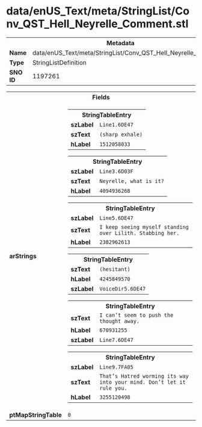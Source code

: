 <h1>data/enUS_Text/meta/StringList/Conv_QST_Hell_Neyrelle_Comment.stl</h1><table><tr><th colspan="100%">Metadata</th></tr><tr><td><b>Name</b></td><td>data/enUS_Text/meta/StringList/Conv_QST_Hell_Neyrelle_Comment.stl</td></tr><tr><td><b>Type</b></td><td>StringListDefinition</td></tr><tr><td><b>SNO ID</b></td><td>1197261</td></tr></table>

<table><tr><th colspan="100%">Fields</th></tr><tr><td><b>arStrings</b></td><td><table><tr><th colspan="100%">StringTableEntry</th></tr><tr><td><b>szLabel</b></td><td><code>Line1.6DE47</code></td></tr><tr><td><b>szText</b></td><td><code>(sharp exhale)</code></td></tr><tr><td><b>hLabel</b></td><td><code>1512058033</code></td></tr></table>


<table><tr><th colspan="100%">StringTableEntry</th></tr><tr><td><b>szLabel</b></td><td><code>Line3.6D03F</code></td></tr><tr><td><b>szText</b></td><td><code>Neyrelle, what is it?</code></td></tr><tr><td><b>hLabel</b></td><td><code>4094936268</code></td></tr></table>


<table><tr><th colspan="100%">StringTableEntry</th></tr><tr><td><b>szLabel</b></td><td><code>Line5.6DE47</code></td></tr><tr><td><b>szText</b></td><td><code>I keep seeing myself standing over Lilith. Stabbing her.</code></td></tr><tr><td><b>hLabel</b></td><td><code>2382962613</code></td></tr></table>


<table><tr><th colspan="100%">StringTableEntry</th></tr><tr><td><b>szText</b></td><td><code>(hesitant)</code></td></tr><tr><td><b>hLabel</b></td><td><code>4245849570</code></td></tr><tr><td><b>szLabel</b></td><td><code>VoiceDir5.6DE47</code></td></tr></table>


<table><tr><th colspan="100%">StringTableEntry</th></tr><tr><td><b>szText</b></td><td><code>I can’t seem to push the thought away.</code></td></tr><tr><td><b>hLabel</b></td><td><code>670931255</code></td></tr><tr><td><b>szLabel</b></td><td><code>Line7.6DE47</code></td></tr></table>


<table><tr><th colspan="100%">StringTableEntry</th></tr><tr><td><b>szLabel</b></td><td><code>Line9.7FA05</code></td></tr><tr><td><b>szText</b></td><td><code>That’s Hatred worming its way into your mind. Don’t let it rule you.</code></td></tr><tr><td><b>hLabel</b></td><td><code>3255120498</code></td></tr></table>


</td></tr><tr><td><b>ptMapStringTable</b></td><td><code>0</code></td></tr></table>

